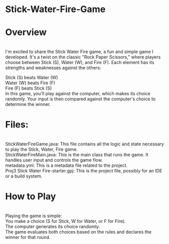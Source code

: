 # Stick-Water-Fire-Game

# Overview
<br>
I'm excited to share the Stick Water Fire game, a fun and simple game I developed. It's a twist on the classic "Rock Paper Scissors," where players choose between Stick (S), Water (W), and Fire (F). Each element has its strengths and weaknesses against the others:

<br>

Stick (S) beats Water (W)
<br>
Water (W) beats Fire (F)
<br>
Fire (F) beats Stick (S)
<br>
In this game, you'll play against the computer, which makes its choice randomly. Your input is then compared against the computer's choice to determine the winner.
<br>

# Files:
<br>
StickWaterFireGame.java: This file contains all the logic and state necessary to play the Stick, Water, Fire game.
<br>
StickWaterFireMain.java: This is the main class that runs the game. It handles user input and controls the game flow.
<br>
metadata.yml: This is a metadata file related to the project.
<br>
Proj3 Stick Water Fire-starter.gpj: This is the project file, possibly for an IDE or a build system.
<br>



# How to Play
<br>
Playing the game is simple:
<br>
You make a choice (S for Stick, W for Water, or F for Fire).
<br>
The computer generates its choice randomly.
<br>
The game evaluates both choices based on the rules and declares the winner for that round.
<br>
